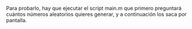 Para probarlo, hay que ejecutar el script main.m que primero preguntará cuántos números aleatorios quieres generar, y a continuación los saca por pantalla.
